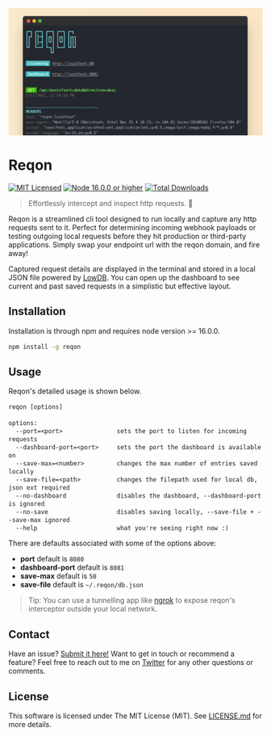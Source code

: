 ![Screenshot of reqon running in a terminal window](/art/og_image.png)

# Reqon

[![MIT Licensed](https://img.shields.io/github/license/aschmelyun/reqon)](LICENSE.md)
[![Node 16.0.0 or higher](https://img.shields.io/node/v/reqon)](https://npmjs.com/package/reqon)
[![Total Downloads](https://img.shields.io/npm/dt/reqon)](https://npmjs.com/package/reqon)

> Effortlessly intercept and inspect http requests. :satellite:

Reqon is a streamlined cli tool designed to run locally and capture any http requests sent to it. Perfect for determining incoming webhook payloads or testing outgoing local requests before they hit production or third-party applications. Simply swap your endpoint url with the reqon domain, and fire away! 

Captured request details are displayed in the terminal and stored in a local JSON file powered by [LowDB](https://github.com/typicode/lowdb). You can open up the dashboard to see current and past saved requests in a simplistic but effective layout.

## Installation

Installation is through npm and requires node version >= 16.0.0.

```bash
npm install -g reqon
```

## Usage

Reqon's detailed usage is shown below.

```
reqon [options]

options:
  --port=<port>               sets the port to listen for incoming requests
  --dashboard-port=<port>     sets the port the dashboard is available on
  --save-max=<number>         changes the max number of entries saved locally
  --save-file=<path>          changes the filepath used for local db, json ext required
  --no-dashboard              disables the dashboard, --dashboard-port is ignored
  --no-save                   disables saving locally, --save-file + --save-max ignored
  --help                      what you're seeing right now :)
```

There are defaults associated with some of the options above:

- **port** default is `8080`
- **dashboard-port** default is `8081`
- **save-max** default is `50`
- **save-file** default is `~/.reqon/db.json`

> Tip: You can use a tunnelling app like [ngrok](https://ngrok.com) to expose reqon's interceptor outside your local network.

## Contact

Have an issue? [Submit it here!](https://github.com/aschmelyun/reqon/issues/new) Want to get in touch or recommend a feature? Feel free to reach out to me on [Twitter](https://twitter.com/aschmelyun) for any other questions or comments.

## License

This software is licensed under The MIT License (MIT). See [LICENSE.md](LICENSE.md) for more details.